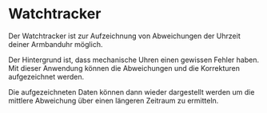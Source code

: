 # Watchtracker

Der Watchtracker ist zur Aufzeichnung von Abweichungen der Uhrzeit deiner Armbanduhr möglich.

Der Hintergrund ist, dass mechanische Uhren einen gewissen Fehler haben. Mit dieser Anwendung
können die Abweichungen und die Korrekturen aufgezeichnet werden.

Die aufgezeichneten Daten können dann wieder dargestellt werden um die mittlere Abweichung über 
einen längeren Zeitraum zu ermitteln.

